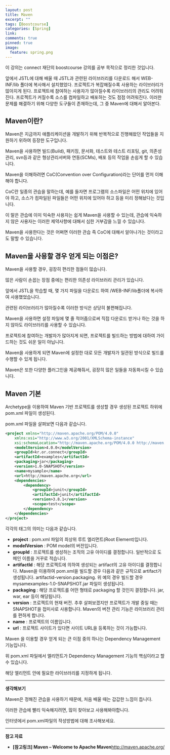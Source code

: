 ```yaml
---
layout: post
title: Maven
excerpt: ""
tags: [Boostcourse]
categories: [Spring]
link:
comments: true
pinned: true
image:
  feature: spring.png
---
```


이 강의는 connect 재단의 boostcourse 강의를 공부 목적으로 정리한 것입니다.



 앞에서 JSTL에 대해 배울 때 JSTL과 관련된 라이브러리를 다운로드 해서 WEB-INF/lib 폴더에 복사해서 설치했었다. 프로젝트가 복잡해질수록 사용하는 라이브러리가 많아지게 된다. 프로젝트에 참여하는 사용자가 많아질수록 라이브러리의 관리도 어려워진다. 프로젝트가 커질수록 소스를 컴파일하고 배포하는 것도 점점 어려워진다. 이러한 문제를 해결하기 위해 다양한 도구들이 존재하는데, 그 중 Maven에 대해서 알아본다.



## **Maven이란?**

Maven은 지금까지 애플리케이션을 개발하기 위해 반복적으로 진행해왔던 작업들을 지원하기 위하여 등장한 도구입니다. 

Maven을 사용하면 빌드(Build), 패키징, 문서화, 테스트와 테스트 리포팅, git, 의존성관리, svn등과 같은 형상관리서버와 연동(SCMs), 배포 등의 작업을 손쉽게 할 수 있습니다.

Maven을 이해하려면 CoC(Convention over Configuration)라는 단어를 먼저 이해해야 합니다.

CoC란 일종의 관습을 말하는데, 예를 들자면 프로그램의 소스파일은 어떤 위치에 있어야 하고, 소스가 컴파일된 파일들은 어떤 위치에 있어야 하고 등을 미리 정해놨다는 것입니다.

이 말은 관습에 이미 익숙한 사용자는 쉽게 Maven을 사용할 수 있는데, 관습에 익숙하지 않은 사용자는 이러한 제약사항에 대해서 심한 거부감을 느낄 수 있습니다.

Maven을 사용한다는 것은 어쩌면 이러한 관습 즉 CoC에 대해서 알아나가는 것이라고도 말할 수 있습니다. 



## **Maven을 사용할 경우 얻게 되는 이점은?**

Maven을 사용할 경우, 굉장히 편리한 점들이 많습니다.

많은 사람이 손꼽는 장점 중에는 편리한 의존성 라이브러리 관리가 있습니다.

앞에서 JSTL을 학습할 때, 몇 가지 파일을 다운로드 하여 /WEB-INF/lib폴더에 복사하여 사용했었습니다.

관련된 라이브러리가 많아질수록 이러한 방식은 상당히 불편해집니다.

Maven을 사용하면 설정 파일에 몇 줄 적어줌으로써 직접 다운로드 받거나 하는 것을 하지 않아도 라이브러리를 사용할 수 있습니다.

프로젝트에 참여하는 개발자가 많아지게 되면, 프로젝트를 빌드하는 방법에 대하여 가이드하는 것도 쉬운 일이 아닙니다.

Maven을 사용하게 되면 Maven에 설정한 대로 모든 개발자가 일관된 방식으로 빌드를 수행할 수 있게 됩니다.

Maven은 또한 다양한 플러그인을 제공해줘서, 굉장히 많은 일들을 자동화시킬 수 있습니다.



## **Maven 기본**

Archetype을 이용하여 Maven 기반 프로젝트를 생성할 경우 생성된 프로젝트 하위에 pom.xml 파일이 생성된다.

pom.xml 파일을 살펴보면 다음과 같습니다. 

```xml
<project xmlns="http://maven.apache.org/POM/4.0.0"
    xmlns:xsi="http://www.w3.org/2001/XMLSchema-instance"
    xsi:schemaLocation="http://maven.apache.org/POM/4.0.0 http://maven.apache.org/maven-v4_0_0.xsd">
    <modelVersion>4.0.0</modelVersion>
    <groupId>kr.or.connect</groupId>
    <artifactId>examples</artifactId>
    <packaging>jar</packaging>
    <version>1.0-SNAPSHOT</version>
    <name>mysample</name>
    <url>http://maven.apache.org</url>
    <dependencies>
        <dependency>
            <groupId>junit</groupId>
            <artifactId>junit</artifactId>
            <version>3.8.1</version>
            <scope>test</scope>
        </dependency>
    </dependencies>
</project>
```

각각의 태그의 의미는 다음과 같습니다.

- **project** : pom.xml 파일의 최상위 루트 엘리먼트(Root Element)입니다.
- **modelVersion** : POM model의 버전입니다. 
- **groupId** : 프로젝트를 생성하는 조직의 고유 아이디를 결정합니다. 일반적으로 도메인 이름을 거꾸로 적습니다.
- **artifactId** : 해당 프로젝트에 의하여 생성되는 artifact의 고유 아이디를 결정합니다. Maven을 이용하여  pom.xml을 빌드할 경우 다음과 같은 규칙으로 artifact가 생성됩니다. artifactid-version.packaging. 위 예의 경우 빌드할 경우 mysamexamples-1.0-SNAPSHOT.jar 파일이 생성됩니다.
- **packaging** : 해당 프로젝트를 어떤 형태로 packaging 할 것인지 결정합니다. jar, war, ear 등이 해당됩니다.
- **version** : 프로젝트의 현재 버전. 추후 살펴보겠지만 프로젝트가 개발 중일 때는 SNAPSHOT을 접미사로 사용합니다. Maven의 버전 관리 기능은 라이브러리 관리를 편하게 합니다.
- **name** : 프로젝트의 이름입니다.
- **url** : 프로젝트 사이트가 있다면 사이트 URL을 등록하는 것이 가능합니다.

Maven 을 이용할 경우 얻게 되는 큰 이점 중의 하나는 Dependency Management 기능입니다.

위 pom.xml 파일에서 <dependencies/> 엘리먼트가 Dependency Management 기능의 핵심이라고 할 수 있습니다.

해당 엘리먼트 안에 필요한 라이브러리를 지정하게 됩니다.

------

**생각해보기**

Maven은 정해진 관습을 사용하기 때문에, 처음 배울 때는 갑갑한 느낌이 듭니다.

이러한 관습에 빨리 익숙해지려면, 많이 찾아보고 사용해봐야합니다.

인터넷에서 pom.xml파일의 작성방법에 대해 조사해보세요.

------

**참고 자료**

- **[참고링크] Maven – Welcome to Apache Maven**<http://maven.apache.org/>


